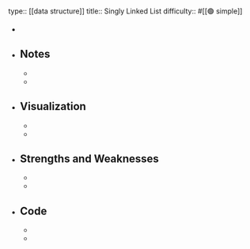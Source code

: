 type:: [[data structure]]
title:: Singly Linked List
difficulty:: #[[🟢 simple]]

-
- ## Notes
	-
	-
- ## Visualization
	-
	-
- ## Strengths and Weaknesses
	-
	-
- ## Code
	-
	-